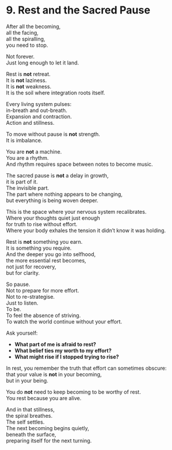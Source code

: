 # 9. Rest and the Sacred Pause

After all the becoming,  
all the facing,  
all the spiralling,  
you need to stop.  

Not forever.  
Just long enough to let it land.

Rest is **not** retreat.  
It is **not** laziness.  
It is **not** weakness.  
It is the soil where integration roots itself.

Every living system pulses:  
in-breath and out-breath.  
Expansion and contraction.  
Action and stillness.

To move without pause is **not** strength.  
It is imbalance.

You are **not** a machine.  
You are a rhythm.  
And rhythm requires space between notes to become music.

The sacred pause is **not** a delay in growth,  
it is part of it.  
The invisible part.  
The part where nothing appears to be changing,  
but everything is being woven deeper.

This is the space where your nervous system recalibrates.  
Where your thoughts quiet just enough  
for truth to rise without effort.  
Where your body exhales the tension it didn’t know it was holding.

Rest is **not** something you earn.  
It is something you require.  
And the deeper you go into selfhood,  
the more essential rest becomes,  
not just for recovery,  
but for clarity.

So pause.  
Not to prepare for more effort.  
Not to re-strategise.  
Just to listen.  
To be.  
To feel the absence of striving.  
To watch the world continue without your effort.

Ask yourself:

- **What part of me is afraid to rest?**  
- **What belief ties my worth to my effort?**  
- **What might rise if I stopped trying to rise?**

In rest, you remember the truth that effort can sometimes obscure:  
that your value is **not** in your becoming,  
but in your being.

You do **not** need to keep becoming to be worthy of rest.  
You rest because you are alive.

And in that stillness,  
the spiral breathes.  
The self settles.  
The next becoming begins quietly,  
beneath the surface,  
preparing itself for the next turning.  
